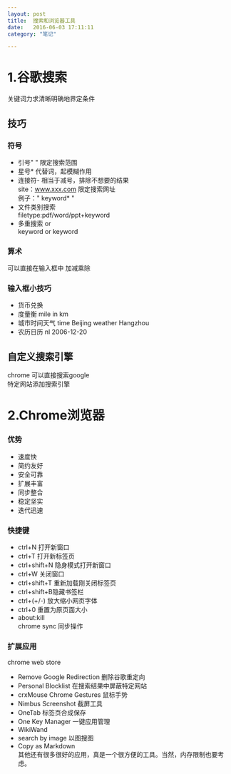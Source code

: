 ```yaml
---
layout: post   
title:  搜索和浏览器工具  
date:   2016-06-03 17:11:11  
category: "笔记"

---
```

# 1.谷歌搜索
关键词力求清晰明确地界定条件      
## 技巧  
### 符号  
* 引号" " 限定搜索范围  
* 星号*   代替词，起模糊作用  
* 连接符- 相当于减号，排除不想要的结果     
  site：www.xxx.com 限定搜索网址  
  例子：" keyword* " 
* 文件类别搜索   
  filetype:pdf/word/ppt+keyword  
* 多重搜索 or  
  keyword or keyword  

### 算术  
  可以直接在输入框中 加减乘除
### 输入框小技巧
* 货币兑换 
* 度量衡   mile in km
* 城市时间天气  time Beijing  weather Hangzhou
* 农历日历 nl 2006-12-20 

## 自定义搜索引擎  
chrome 可以直接搜索google  
特定网站添加搜索引擎  

# 2.Chrome浏览器  
### 优势
* 速度快  
* 简约友好  
* 安全可靠
* 扩展丰富
* 同步整合
* 稳定坚实
* 迭代迅速
### 快捷键
* ctrl+N 打开新窗口
* ctrl+T 打开新标签页
* ctrl+shift+N 隐身模式打开新窗口
* ctrl+W 关闭窗口
* ctrl+shift+T 重新加载刚关闭标签页
* ctrl+shift+B隐藏书签栏
* ctrl+(+/-) 放大缩小网页字体
* ctrl+0 重置为原页面大小
* about:kill  
chrome sync 同步操作

### 扩展应用
chrome web store 
* Remove Google Redirection 删除谷歌重定向  
* Personal Blocklist 在搜索结果中屏蔽特定网站  
* crxMouse Chrome Gestures 鼠标手势
* Nimbus Screenshot 截屏工具
* OneTab 标签页合成保存
* One Key Manager 一键应用管理
* WikiWand
* search by image 以图搜图 
* Copy as Markdown  
其他还有很多很好的应用，真是一个很方便的工具。当然，内存限制也要考虑。

